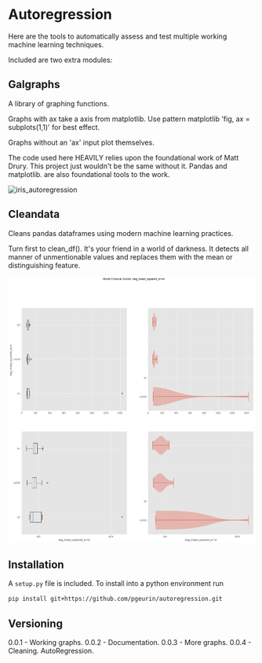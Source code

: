 # Autoregression

Here are the tools to automatically assess and test multiple working
machine learning techniques.  

Included are two extra modules:

## Galgraphs
A library of graphing functions.

Graphs with ax take a axis from matplotlib.
Use pattern matplotlib 'fig, ax = subplots(1,1)' for best effect.

Graphs without an 'ax' input plot themselves.

The code used here HEAVILY relies upon the foundational work of Matt Drury.
This project just wouldn't be the same without it.
Pandas and matplotlib. are also foundational tools to the work.

![iris_autoregression](example_plots/iris_autoregression_02.gif)

## Cleandata
Cleans pandas dataframes using modern machine learning practices.

Turn first to clean_df(). It's your friend in a world of darkness.
It detects all manner of unmentionable values and replaces them with the mean or
distinguishing feature.

![Box and Violin](example_plots/box_and_violin.png)

## Installation

A `setup.py` file is included. To install into a python environment run

```bash
pip install git+https://github.com/pgeurin/autoregression.git
```

## Versioning

0.0.1 - Working graphs.
0.0.2 - Documentation.
0.0.3 - More graphs.
0.0.4 - Cleaning. AutoRegression.
